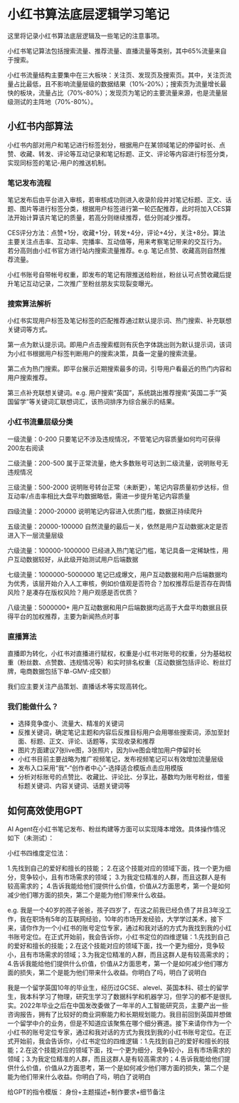 # 小红书算法底层逻辑学习笔记

这里将记录小红书算法底层逻辑及一些笔记的注意事项。

小红书笔记算法包括搜索流量、推荐流量、直播流量等类别，其中65%流量来自于搜索。

小红书流量结构主要集中在三大板块：关注页、发现页及搜索页。其中，关注页流量占比最低，且不影响流量层级的数据结果（10%-20%）；搜索页为流量增长最快的板块，流量占比（70%-80%）；发现页为笔记的主要流量来源，也是流量层级测试的主阵地（70%-80%）。


## 小红书内部算法
小红书内部对用户和笔记进行标签划分，根据用户在某领域笔记的停留时长、点赞、收藏、转发、评论等互动记录和笔记标题、正文、评论等内容进行标签分类，实现同标签的笔记-用户的推送机制。

### 笔记发布流程
笔记发布后由平台进入审核，若审核成功则进入收录阶段并对笔记标题、正文、话题、图片等进行标签分类，根据用户标签进行第一轮匹配推荐，此时将加入CES算法开始计算该片笔记的质量，若高分则继续推荐，低分则减少推荐。

CES评分方法：点赞+1分，收藏+1分，转发+4分，评论+4分，关注+8分。算法主要关注点击率、互动率、完播率、互动值等，用来考察笔记带来的交互行为。
若分高则由小红书官方进行站内搜索流量推荐。e.g. 笔记点赞、收藏高则自然推荐流量。

小红书账号自带帐号权重，即发布的笔记有限推送给粉丝，粉丝认可点赞收藏后提升笔记互动记录，二次推广至粉丝朋友实现裂变曝光。

### 搜索算法解析
小红书实现用户标签及笔记标签的匹配推荐通过默认提示词、热门搜索、补充联想关键词等方式。

第一点为默认提示词。即用户点击搜索框则有灰色字体跳出则为默认提示词，该词为小红书根据用户标签判断用户的搜索决策，具备一定量的搜索流量。

第二点为热门搜索。即平台展示近期搜索最多的词，引导用户看最近的热门内容和用户搜索推荐。

第三点补充联想关键词。e.g. 用户搜索“英国”，系统跳出推荐搜索“英国二手”“英国留学”等关键词汇联想词汇，该热词排序为综合展示的结果。

### 小红书流量层级分类

一级流量：0-200
只要笔记不涉及违规情况，不管笔记内容质量如何均可获得200左右阅读

二级流量：200-500
属于正常流量，绝大多数账号可达到二级流量，说明账号无违规情况

三级流量：500-2000
说明账号转台正常（未断更），笔记内容质量初步达标，但互动率/点击率相比大盘平均数据略低，需进一步提升笔记内容质量

四级流量：2000-20000
说明笔记内容进入优质门槛，数据正持续爬升

五级流量：20000-100000
自然流量的最后一关，依然是用户互动数据决定是否进入下一层流量层级

六级流量：100000-1000000
已经进入热门笔记门槛，笔记具备一定稀缺性，用户互动数据较好，从此级开始测试用户后端数据

七级流量：1000000-5000000
笔记已成爆文，用户互动数据和用户后端数据均为优秀，该层开始介入人工审核，例如价值观是否符合？加权推荐后是否存在舆情风险？是凑存在版权风险？用户观感是否优质？

八级流量：5000000+
用户互动数据和用户后端数据均远高于大盘平均数据且获得平台的加权推荐，主要为新闻热点时事

### 直播算法

直播即为转化，小红书对直播进行赋权，权重是小红书对账号的权重，分为基础权重（粉丝数、点赞数、违规情况等）和实时排名权重（互动数据包括评论、粉丝灯牌，电商数据包括下单-GMV-成交额）

我们应主要关注产品策划、直播话术等实现高转化。

### 我们能做什么？
- 选择竞争度小、流量大、精准的关键词
- 反推关键词，确定笔记主题和内容后反推目标用户会用哪些搜索词，添加至封面、标题、正文、评论、话题等，实现收录和推荐
- 图片方面建议7张live图，3张照片，因为live图会增加用户停留时长
- 小红书目前主要战略为推广视频笔记，发布视频笔记可以有效增加流量层级
- 发布入口采用“我”-“创作者中心”-选择适合模版点击应用模版
- 分析对标账号的点赞比、收藏比、评论比、分享比，基数均为账号粉丝，借鉴标题关键词、内容关键词、话题关键词等


## 如何高效使用GPT

AI Agent在小红书笔记发布、粉丝构建等方面可以实现降本增效。具体操作情况如下（未测试）：

小红书四维度定位法：

1.先找到自己的爱好和擅长的技能；
2.在这个技能对应的领域下面，找一个更为细分，竞争较小，且有市场需求的领域；
3.为我定位精准的人群，而且这群人是有较高需求的；
4.告诉我能给他们提供什么价值，价值从2方面思考，第一个是如何减少他们哪方面的损失，第二个是能为他们带来什么收益。

e.g. 我是一个40岁的孩子爸爸，孩子四岁了，在这之前我已经负债了并且3年没工作，我在职场有5年的互联网经验，10年的市场开发经验，大学学过美术，接下来，请你作为一个小红书的账号定位专家，通过和我对话的方式为我找到我的小红书账号定位。在正式开始前，我会告诉你，小红书定位的四维逻辑：1.先找到自己的爱好和擅长的技能；2.在这个技能对应的领域下面，找一个更为细分，竞争较小，且有市场需求的领域；3.为我定位精准的人群，而且这群人是有较高需求的；4.告诉我能给他们提供什么价值，价值从2方面思考，第一个是如何减少他们哪方面的损失，第二个是能为他们带来什么收益。你明白了吗，明白了说明白

我是一个留学英国10年的毕业生，经历过GCSE、alevel、英国本科、硕士的留学生，我本科学习了物理，研究生学习了数据科学和机器学习，但学习的都不是很扎实。2022年毕业之后在中国发改委做了一年半的人工智能研究员，主要产出一些咨询报告，拥有了比较好的商业洞察能力和长期规划能力。我目前回到英国并想做一个留学中介的业务，但是不知道应该聚焦在哪个细分赛道。接下来请你作为一个小红书的账号定位专家，通过和我对话的方式为我找到我的小红书账号定位。在正式开始前，我会告诉你，小红书定位的四维逻辑：1.先找到自己的爱好和擅长的技能；2.在这个技能对应的领域下面，找一个更为细分，竞争较小，且有市场需求的领域；3.为我定位精准的人群，而且这群人是有较高需求的；4.告诉我能给他们提供什么价值，价值从2方面思考，第一个是如何减少他们哪方面的损失，第二个是能为他们带来什么收益。你明白了吗，明白了说明白

给GPT的指令模版：
身份+主题描述+制作要求+细节备注



